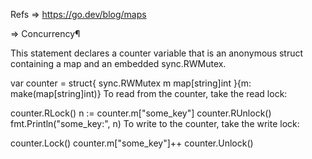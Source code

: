 Refs =>
https://go.dev/blog/maps

=> Concurrency¶

This statement declares a counter variable that is an anonymous struct containing a map and an embedded sync.RWMutex.

var counter = struct{
sync.RWMutex
m map[string]int
}{m: make(map[string]int)}
To read from the counter, take the read lock:

counter.RLock()
n := counter.m["some_key"]
counter.RUnlock()
fmt.Println("some_key:", n)
To write to the counter, take the write lock:

counter.Lock()
counter.m["some_key"]++
counter.Unlock()